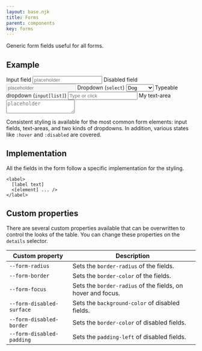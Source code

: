 ```yaml
---
layout: base.njk
title: Forms
parent: components
key: forms
---
```


Generic form fields useful for all forms.

## Example

<form class="flex --column --start --gap-0 maxw-1">
  <label>
    <span>Input field</span>
    <input placeholder="placeholder" />
  </label>
  <label>
    <span>Disabled field</span>
    <input placeholder="placeholder" disabled />
  </label>
  <label>
    <span>Dropdown (<code>select</code>)</span>
    <select>
      <option value="dog">Dog</option>
      <option value="cat">Cat</option>
      <option value="hamster">Hamster</option>
      <option value="parrot">Parrot</option>
      <option value="spider">Spider</option>
      <option value="goldfish">Goldfish</option>
    </select>
  </label>
  <label>
    <span>Typeable dropdown (<code>input[list]</code>)</span>
    <input list="options" placeholder="Type or click" />
    <datalist id="options">
      <option value="dog">Dog</option>
      <option value="cat">Cat</option>
      <option value="hamster">Hamster</option>
      <option value="parrot">Parrot</option>
      <option value="spider">Spider</option>
      <option value="goldfish">Goldfish</option>
    </datalist>
  </label>
  <label>
    <span>My text-area</span>
    <textarea placeholder="placeholder"></textarea>
  </label>
</form>

Consistent styling is available for the most common form elements:
input fields, text-areas, and two kinds of dropdowns. In addition,
various states like `:hover` and `:disabled` are covered.

## Implementation

All the fields in the form follow a specific implementation for
the styling.

```
<label>
  [label text]
  <[element] ... />
</label>
```

## Custom properties

There are several custom properties available that can be
overwritten to control the looks of the table. You can change these properties on the `details` selector.

<div>
  <table>
    <thead>
      <tr>
        <th>Custom property</th>
        <th>Description</th>
      </tr>
    </thead>
    <tbody>
      <tr>
        <td><code>--form-radius</code></td>
        <td>
          Sets the <code>border-radius</code> of the fields.
        </td>
      </tr>
      <tr>
        <td><code>--form-border</code></td>
        <td>
          Sets the <code>border-color</code> of the fields.
        </td>
      </tr>
      <tr>
        <td><code>--form-focus</code></td>
        <td>
          Sets the <code>border-radius</code> of the fields, on hover and focus.
        </td>
      </tr>
      <tr>
        <td><code>--form-disabled-surface</code></td>
        <td>
          Sets the <code>background-color</code> of disabled fields.
        </td>
      </tr>
      <tr>
        <td><code>--form-disabled-border</code></td>
        <td>
          Sets the <code>border-color</code> of disabled fields.
        </td>
      </tr>
      <tr>
        <td><code>--form-disabled-padding</code></td>
        <td>
          Sets the <code>padding-left</code> of disabled fields.
        </td>
      </tr>
    </tbody>
  </table>
</div>
